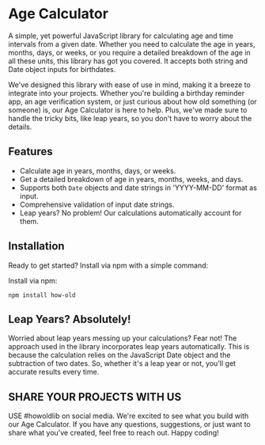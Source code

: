 # Age Calculator

A simple, yet powerful JavaScript library for calculating age and time intervals from a given date. Whether you need to calculate the age in years, months, days, or weeks, or you require a detailed breakdown of the age in all these units, this library has got you covered. It accepts both string and Date object inputs for birthdates.

We've designed this library with ease of use in mind, making it a breeze to integrate into your projects. Whether you're building a birthday reminder app, an age verification system, or just curious about how old something (or someone) is, our Age Calculator is here to help. Plus, we've made sure to handle the tricky bits, like leap years, so you don't have to worry about the details.

## Features

- Calculate age in years, months, days, or weeks.
- Get a detailed breakdown of age in years, months, weeks, and days.
- Supports both `Date` objects and date strings in 'YYYY-MM-DD' format as input.
- Comprehensive validation of input date strings.
- Leap years? No problem! Our calculations automatically account for them.

## Installation

Ready to get started? Install via npm with a simple command:

Install via npm:

```
npm install how-old
```

## Leap Years? Absolutely!

Worried about leap years messing up your calculations? Fear not! The approach used in the library incorporates leap years automatically. This is because the calculation relies on the JavaScript Date object and the subtraction of two dates. So, whether it's a leap year or not, you'll get accurate results every time.

## SHARE YOUR PROJECTS WITH US 
USE #howoldlib on social media.
We're excited to see what you build with our Age Calculator. If you have any questions, suggestions, or just want to share what you've created, feel free to reach out. Happy coding!



